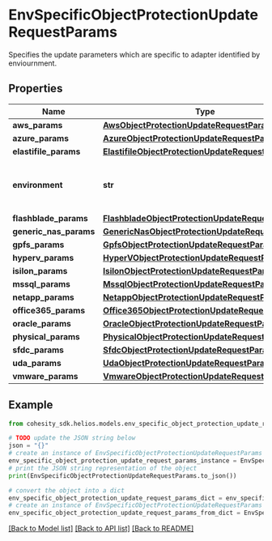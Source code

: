 # EnvSpecificObjectProtectionUpdateRequestParams

Specifies the update parameters which are specific to adapter identified by enviournment.

## Properties

Name | Type | Description | Notes
------------ | ------------- | ------------- | -------------
**aws_params** | [**AwsObjectProtectionUpdateRequestParams**](AwsObjectProtectionUpdateRequestParams.md) |  | [optional] 
**azure_params** | [**AzureObjectProtectionUpdateRequestParams**](AzureObjectProtectionUpdateRequestParams.md) |  | [optional] 
**elastifile_params** | [**ElastifileObjectProtectionUpdateRequestParams**](ElastifileObjectProtectionUpdateRequestParams.md) |  | [optional] 
**environment** | **str** | Specifies the environment for current object. | [optional] 
**flashblade_params** | [**FlashbladeObjectProtectionUpdateRequestParams**](FlashbladeObjectProtectionUpdateRequestParams.md) |  | [optional] 
**generic_nas_params** | [**GenericNasObjectProtectionUpdateRequestParams**](GenericNasObjectProtectionUpdateRequestParams.md) |  | [optional] 
**gpfs_params** | [**GpfsObjectProtectionUpdateRequestParams**](GpfsObjectProtectionUpdateRequestParams.md) |  | [optional] 
**hyperv_params** | [**HyperVObjectProtectionUpdateRequestParams**](HyperVObjectProtectionUpdateRequestParams.md) |  | [optional] 
**isilon_params** | [**IsilonObjectProtectionUpdateRequestParams**](IsilonObjectProtectionUpdateRequestParams.md) |  | [optional] 
**mssql_params** | [**MssqlObjectProtectionUpdateRequestParams**](MssqlObjectProtectionUpdateRequestParams.md) |  | [optional] 
**netapp_params** | [**NetappObjectProtectionUpdateRequestParams**](NetappObjectProtectionUpdateRequestParams.md) |  | [optional] 
**office365_params** | [**Office365ObjectProtectionUpdateRequestParams**](Office365ObjectProtectionUpdateRequestParams.md) |  | [optional] 
**oracle_params** | [**OracleObjectProtectionUpdateRequestParams**](OracleObjectProtectionUpdateRequestParams.md) |  | [optional] 
**physical_params** | [**PhysicalObjectProtectionUpdateRequestParams**](PhysicalObjectProtectionUpdateRequestParams.md) |  | [optional] 
**sfdc_params** | [**SfdcObjectProtectionUpdateRequestParams**](SfdcObjectProtectionUpdateRequestParams.md) |  | [optional] 
**uda_params** | [**UdaObjectProtectionUpdateRequestParams**](UdaObjectProtectionUpdateRequestParams.md) |  | [optional] 
**vmware_params** | [**VmwareObjectProtectionUpdateRequestParams**](VmwareObjectProtectionUpdateRequestParams.md) |  | [optional] 

## Example

```python
from cohesity_sdk.helios.models.env_specific_object_protection_update_request_params import EnvSpecificObjectProtectionUpdateRequestParams

# TODO update the JSON string below
json = "{}"
# create an instance of EnvSpecificObjectProtectionUpdateRequestParams from a JSON string
env_specific_object_protection_update_request_params_instance = EnvSpecificObjectProtectionUpdateRequestParams.from_json(json)
# print the JSON string representation of the object
print(EnvSpecificObjectProtectionUpdateRequestParams.to_json())

# convert the object into a dict
env_specific_object_protection_update_request_params_dict = env_specific_object_protection_update_request_params_instance.to_dict()
# create an instance of EnvSpecificObjectProtectionUpdateRequestParams from a dict
env_specific_object_protection_update_request_params_from_dict = EnvSpecificObjectProtectionUpdateRequestParams.from_dict(env_specific_object_protection_update_request_params_dict)
```
[[Back to Model list]](../README.md#documentation-for-models) [[Back to API list]](../README.md#documentation-for-api-endpoints) [[Back to README]](../README.md)


